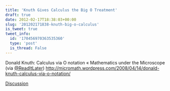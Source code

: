 ```yaml
---
title: 'Knuth Gives Calculus the Big O Treatment'
draft: true
date: 2012-02-17T18:38:03+00:00
slug: '201202171838-knuth-big-o-calculus'
is_tweet: true
tweet_info:
  id: '170456970363535360'
  type: 'post'
  is_thread: False
---
```




Donald Knuth: Calculus via O notation « Mathematics under the Microscope (via [@ReadItLater](https://x.com/ReadItLater)) <http://micromath.wordpress.com/2008/04/14/donald-knuth-calculus-via-o-notation/>

[Discussion](https://x.com/sytelus/status/170456970363535360)
